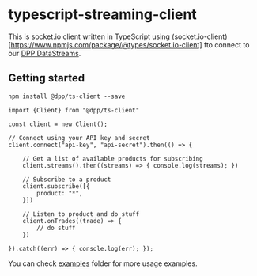 typescript-streaming-client
=========

This is socket.io client written in TypeScript using (socket.io-client)[https://www.npmjs.com/package/@types/socket.io-client] fto connect to our [DPP DataStreams](https://platform.dapowerplay.com/services/free).


Getting started
------------

``` 
npm install @dpp/ts-client --save
```

```
import {Client} from "@dpp/ts-client"

const client = new Client();

// Connect using your API key and secret
client.connect("api-key", "api-secret").then(() => {

    // Get a list of available products for subscribing
    client.streams().then((streams) => { console.log(streams); })

    // Subscribe to a product
    client.subscribe([{
        product: "*",
    }])
    
    // Listen to product and do stuff
    client.onTrades((trade) => {
        // do stuff
    })
    
}).catch((err) => { console.log(err); });
```

You can check [examples](./examples/) folder for more usage examples.
